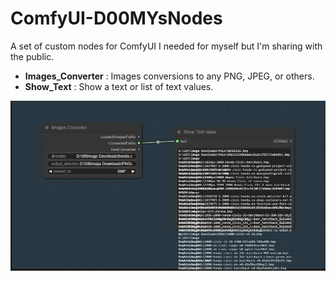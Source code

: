 # ComfyUI-D00MYsNodes
A set of custom nodes for ComfyUI I needed for myself but I'm sharing with the public. 
- **Images_Converter** : Images conversions to any PNG, JPEG, or others.
- **Show_Text** : Show a text or list of text values.

![Nodes examples](workflow.png "Nodes examples")